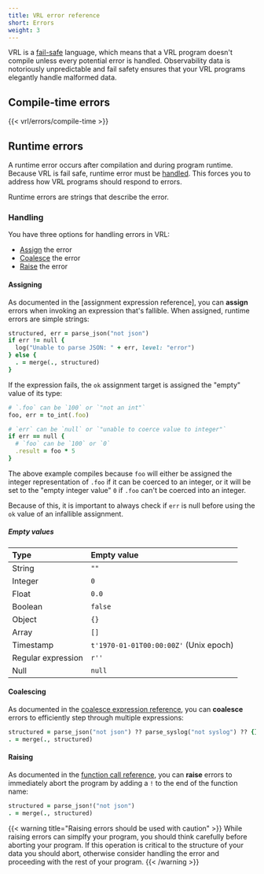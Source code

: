 ```yaml
---
title: VRL error reference
short: Errors
weight: 3
---
```


VRL is a [fail-safe][fail_safety] language, which means that a VRL program doesn't compile unless every potential error is handled. Observability data is notoriously unpredictable and fail safety ensures that your VRL programs elegantly handle malformed data.

## Compile-time errors

{{< vrl/errors/compile-time >}}

## Runtime errors

A runtime error occurs after compilation and during program runtime. Because VRL is fail safe, runtime error must be [handled](#handling). This forces you to address how VRL programs should respond to errors.

Runtime errors are strings that describe the error.

### Handling

You have three options for handling errors in VRL:

* [Assign](#assigning) the error
* [Coalesce](#coalescing) the error
* [Raise](#raising) the error

#### Assigning

As documented in the [assignment expression reference], you can **assign** errors when invoking an expression that's fallible. When assigned, runtime errors are simple strings:

```ruby
structured, err = parse_json("not json")
if err != null {
  log("Unable to parse JSON: " + err, level: "error")
} else {
  . = merge(., structured)
}
```

If the expression fails, the `ok` assignment target is assigned the "empty" value of its type:

```ruby
# `.foo` can be `100` or `"not an int"`
foo, err = to_int(.foo)

# `err` can be `null` or `"unable to coerce value to integer"`
if err == null {
  # `foo` can be `100` or `0`
  .result = foo * 5
}
```

The above example compiles because `foo` will either be assigned the integer representation of `.foo` if it can be coerced to an integer, or it will be set to the "empty integer value" `0` if `.foo` can't be coerced into an integer.

Because of this, it is important to always check if `err` is null before using the `ok` value of an infallible assignment.

##### Empty values

Type | Empty value
:----|:-----------
String | `""`
Integer | `0`
Float | `0.0`
Boolean | `false`
Object | `{}`
Array | `[]`
Timestamp | `t'1970-01-01T00:00:00Z'` (Unix epoch)
Regular expression | `r''`
Null | `null`

#### Coalescing

As documented in the [coalesce expression reference][coalesce], you can **coalesce** errors to efficiently step through multiple expressions:

```ruby
structured = parse_json("not json") ?? parse_syslog("not syslog") ?? {}
. = merge(., structured)
```

#### Raising

As documented in the [function call reference][call], you can **raise** errors to immediately abort the program by adding a `!` to the end of the function name:

```ruby
structured = parse_json!("not json")
. = merge(., structured)
```

{{< warning title="Raising errors should be used with caution" >}}
While raising errors can simplfy your program, you should think carefully before aborting your program. If this operation is critical to the structure of your data you should abort, otherwise consider handling the error and proceeding with the rest of your program.
{{< /warning >}}

[assign]: /docs/reference/vrl/expressions/#assignment
[call]: /docs/reference/vrl/expressions/#function-call
[coalesce]: /docs/reference/vrl/expressions/#coalesce
[fail_safety]: /docs/reference/vrl/#fail-safety
